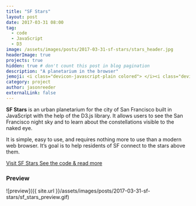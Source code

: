 ```yaml
---
title: "SF Stars"
layout: post
date: 2017-03-31 08:00
tag:
  - code
  - JavaScript
  - D3
image: /assets/images/posts/2017-03-31-sf-stars/stars_header.jpg
headerImage: true
projects: true
hidden: true # don't count this post in blog pagination
description: "A planetarium in the browser"
jemoji: <i class="devicon-javascript-plain colored"> </i><i class="devicon-d3js-plain colored"> </i>
category: project
author: jasonreeder
externalLink: false
---
```


**SF Stars** is an urban planetarium for the city of San Francisco built in JavaScript with the help of the D3.js library. It allows users to see the San Francisco night sky and to learn about the constellations visible to the naked eye.

It is simple, easy to use, and requires nothing more to use than a modern web browser. It’s goal is to help residents of SF connect to the stars above them.

<div class="button-container">
    <a href="https://jsonreeder.github.io/sf-stars/" class="button">
        <i class="fa fa-eye" aria-hidden="true"></i> Visit SF Stars
    </a>
    <a href="https://github.com/jsonreeder/sf-stars" class="button">
        <i class="fa fa-github" aria-hidden="true"></i> See the code & read more
    </a>
</div>

### Preview

![preview]({{ site.url }}/assets/images/posts/2017-03-31-sf-stars/sf_stars_preview.gif)